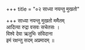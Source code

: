 +++
title = "०२ साध्या नयन्तु मुखतो"

+++
साध्या नयन्तु मुखतो ममैतम्  
आदित्या रुद्रा वसवः सचेतसः ।  
विश्वे देवा ऋतुभिः संविदाना  
इमं रक्षन्तु सदम् अप्रमादम् ॥
